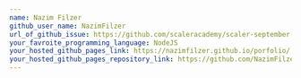 ```yaml
---
name: Nazim Filzer
github_user_name: NazimFilzer
url_of_github_issue: https://github.com/scaleracademy/scaler-september-open-source-challenge/issues/33
your_favroite_programming_language: NodeJS
your_hosted_github_pages_link: https://nazimfilzer.github.io/porfolio/
your_hosted_github_pages_repository_link: https://github.com/NazimFilzer/porfolio
---
```

